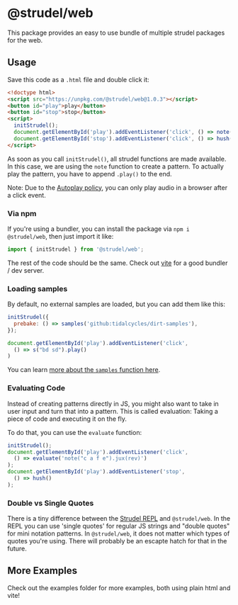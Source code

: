 # @strudel/web

This package provides an easy to use bundle of multiple strudel packages for the web.

## Usage

Save this code as a `.html` file and double click it:

```html
<!doctype html>
<script src="https://unpkg.com/@strudel/web@1.0.3"></script>
<button id="play">play</button>
<button id="stop">stop</button>
<script>
  initStrudel();
  document.getElementById('play').addEventListener('click', () => note('<c a f e>(3,8)').jux(rev).play());
  document.getElementById('stop').addEventListener('click', () => hush());
</script>
```

As soon as you call `initStrudel()`, all strudel functions are made available.
In this case, we are using the `note` function to create a pattern.
To actually play the pattern, you have to append `.play()` to the end.

Note: Due to the [Autoplay policy](https://developer.mozilla.org/en-US/docs/Web/API/Web_Audio_API/Best_practices#autoplay_policy), you can only play audio in a browser after a click event.

### Via npm

If you're using a bundler, you can install the package via `npm i @strudel/web`, then just import it like:

```js
import { initStrudel } from '@strudel/web';
```

The rest of the code should be the same. Check out [vite](https://vitejs.dev/) for a good bundler / dev server.

### Loading samples

By default, no external samples are loaded, but you can add them like this:

```js
initStrudel({
  prebake: () => samples('github:tidalcycles/dirt-samples'),
});

document.getElementById('play').addEventListener('click', 
  () => s("bd sd").play()
)
```

You can learn [more about the `samples` function here](https://strudel.cc/learn/samples#loading-custom-samples).

### Evaluating Code

Instead of creating patterns directly in JS, you might also want to take in user input and turn that into a pattern.
This is called evaluation: Taking a piece of code and executing it on the fly.

To do that, you can use the `evaluate` function:

```js
initStrudel();
document.getElementById('play').addEventListener('click', 
  () => evaluate('note("c a f e").jux(rev)')
);
document.getElementById('play').addEventListener('stop', 
  () => hush()
);
```

### Double vs Single Quotes

There is a tiny difference between the [Strudel REPL](https://strudel.cc/) and `@strudel/web`.
In the REPL you can use 'single quotes' for regular JS strings and "double quotes" for mini notation patterns.
In `@strudel/web`, it does not matter which types of quotes you're using.
There will probably be an escapte hatch for that in the future.

## More Examples

Check out the examples folder for more examples, both using plain html and vite!
